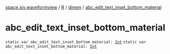 [space.siy.waveformview](../../index.md) / [R](../index.md) / [dimen](index.md) / [abc_edit_text_inset_bottom_material](./abc_edit_text_inset_bottom_material.md)

# abc_edit_text_inset_bottom_material

`static var abc_edit_text_inset_bottom_material: `[`Int`](https://kotlinlang.org/api/latest/jvm/stdlib/kotlin/-int/index.html)
`static var abc_edit_text_inset_bottom_material: `[`Int`](https://kotlinlang.org/api/latest/jvm/stdlib/kotlin/-int/index.html)